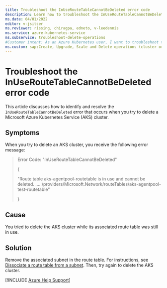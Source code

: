 ```yaml
---
title: Troubleshoot the InUseRouteTableCannotBeDeleted error code
description: Learn how to troubleshoot the InUseRouteTableCannotBeDeleted error when you try to delete an Azure Kubernetes Service (AKS) cluster.
ms.date: 04/01/2022
editor: v-jsitser
ms.reviewer: rissing, chiragpa, edneto, v-leedennis
ms.service: azure-kubernetes-service
ms.subservice: troubleshoot-delete-operations
#Customer intent: As an Azure Kubernetes user, I want to troubleshoot the InUseRouteTableCannotBeDeleted error code so that I can successfully delete an Azure Kubernetes Service (AKS) cluster.
ms.custom: sap:Create, Upgrade, Scale and Delete operations (cluster or nodepool)
---
```

# Troubleshoot the InUseRouteTableCannotBeDeleted error code

This article discusses how to identify and resolve the `InUseRouteTableCannotBeDeleted` error that occurs when you try to delete a Microsoft Azure Kubernetes Service (AKS) cluster.

## Symptoms

When you try to delete an AKS cluster, you receive the following error message:

> Error Code: "InUseRouteTableCannotBeDeleted"
>
> {
>
> "Route table aks-agentpool-routetable is in use and cannot be deleted. ...../providers/Microsoft.Network/routeTables/aks-agentpool-test-routetable"
>
> }

## Cause

You tried to delete the AKS cluster while its associated route table was still in use.

## Solution

Remove the associated subnet in the route table. For instructions, see [Dissociate a route table from a subnet](/azure/virtual-network/manage-route-table#dissociate-a-route-table-from-a-subnet). Then, try again to delete the AKS cluster.

[!INCLUDE [Azure Help Support](../../includes/azure-help-support.md)]
